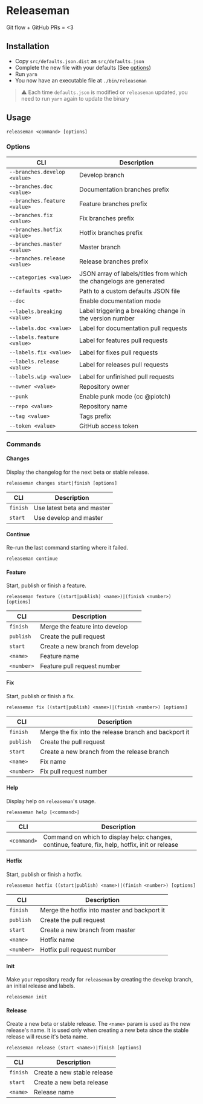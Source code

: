 # Releaseman
Git flow + GitHub PRs = <3

## Installation
- Copy `src/defaults.json.dist` as `src/defaults.json`
- Complete the new file with your defaults (See [options](#options))
- Run `yarn`
- You now have an executable file at `./bin/releaseman`

> :warning: Each time `defaults.json` is modified or `releaseman` updated, you need to run `yarn` again to update the binary

## Usage
`releaseman <command> [options]`

### Options
| CLI                          | Description                                                         |
| ---------------------------- | ------------------------------------------------------------------- |
| `--branches.develop <value>` | Develop branch                                                      |
| `--branches.doc <value>`     | Documentation branches prefix                                       |
| `--branches.feature <value>` | Feature branches prefix                                             |
| `--branches.fix <value>`     | Fix branches prefix                                                 |
| `--branches.hotfix <value>`  | Hotfix branches prefix                                              |
| `--branches.master <value>`  | Master branch                                                       |
| `--branches.release <value>` | Release branches prefix                                             |
| `--categories <value>`       | JSON array of labels/titles from which the changelogs are generated |
| `--defaults <path>`          | Path to a custom defaults JSON file                                 |
| `--doc`                      | Enable documentation mode                                           |
| `--labels.breaking <value>`  | Label triggering a breaking change in the version number            |
| `--labels.doc <value>`       | Label for documentation pull requests                               |
| `--labels.feature <value>`   | Label for features pull requests                                    |
| `--labels.fix <value>`       | Label for fixes pull requests                                       |
| `--labels.release <value>`   | Label for releases pull requests                                    |
| `--labels.wip <value>`       | Label for unfinished pull requests                                  |
| `--owner <value>`            | Repository owner                                                    |
| `--punk`                     | Enable punk mode (cc @piotch)                                       |
| `--repo <value>`             | Repository name                                                     |
| `--tag <value>`              | Tags prefix                                                         |
| `--token <value>`            | GitHub access token                                                 |

### Commands
#### Changes
Display the changelog for the next beta or stable release.

`releaseman changes start|finish [options]`

| CLI      | Description                |
| -------- | -------------------------- |
| `finish` | Use latest beta and master |
| `start`  | Use develop and master     |

#### Continue
Re-run the last command starting where it failed.

`releaseman continue`

#### Feature
Start, publish or finish a feature.

`releaseman feature ((start|publish) <name>)|(finish <number>) [options]`

| CLI        | Description                      |
| ---------- | -------------------------------- |
| `finish`   | Merge the feature into develop   |
| `publish`  | Create the pull request          |
| `start`    | Create a new branch from develop |
| `<name>`   | Feature name                     |
| `<number>` | Feature pull request number      |

#### Fix
Start, publish or finish a fix.

`releaseman fix ((start|publish) <name>)|(finish <number>) [options]`

| CLI        | Description                                           |
| ---------- | ----------------------------------------------------- |
| `finish`   | Merge the fix into the release branch and backport it |
| `publish`  | Create the pull request                               |
| `start`    | Create a new branch from the release branch           |
| `<name>`   | Fix name                                              |
| `<number>` | Fix pull request number                               |

#### Help
Display help on `releaseman`'s usage.

`releaseman help [<command>]`

| CLI         | Description                                                                                      |
| ----------- | ------------------------------------------------------------------------------------------------ |
| `<command>` | Command on which to display help: changes, continue, feature, fix, help, hotfix, init or release |

#### Hotfix
Start, publish or finish a hotfix.

`releaseman hotfix ((start|publish) <name>)|(finish <number>) [options]`

| CLI        | Description                                  |
| ---------- | -------------------------------------------- |
| `finish`   | Merge the hotfix into master and backport it |
| `publish`  | Create the pull request                      |
| `start`    | Create a new branch from master              |
| `<name>`   | Hotfix name                                  |
| `<number>` | Hotfix pull request number                   |

#### Init
Make your repository ready for `releaseman` by creating the develop branch, an initial release and labels.

`releaseman init`

#### Release
Create a new beta or stable release.
The `<name>` param is used as the new release's name.
It is used only when creating a new beta since the stable release will reuse it's beta name.

`releaseman release (start <name>)|finish [options]`

| CLI      | Description                 |
| -------- | --------------------------- |
| `finish` | Create a new stable release |
| `start`  | Create a new beta release   |
| `<name>` | Release name                |
